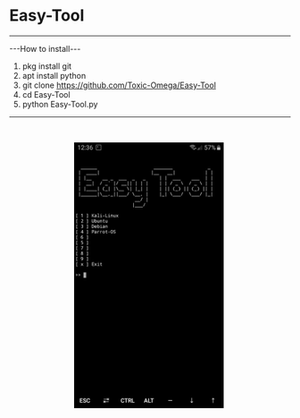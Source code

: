 # Easy-Tool
__________________________________________________________
---How to install---

1. pkg install git
2. apt install python
3. git clone https://github.com/Toxic-Omega/Easy-Tool
4. cd Easy-Tool
5. python Easy-Tool.py
__________________________________________________________
<br>
<p align="center">
<img width="53%" src="https://github.com/Toxic-Omega/Easy-Tool/blob/master/Screenshot/Screenshot_20200110-123617_Termux.jpg"/>
<img width="38%" src=""/>
</p>

